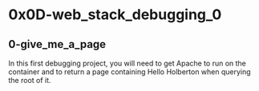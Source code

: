 # 0x0D-web_stack_debugging_0
## 0-give_me_a_page
In this first debugging project, you will need to get Apache to run on the container and to return a page containing Hello Holberton when querying the root of it.
